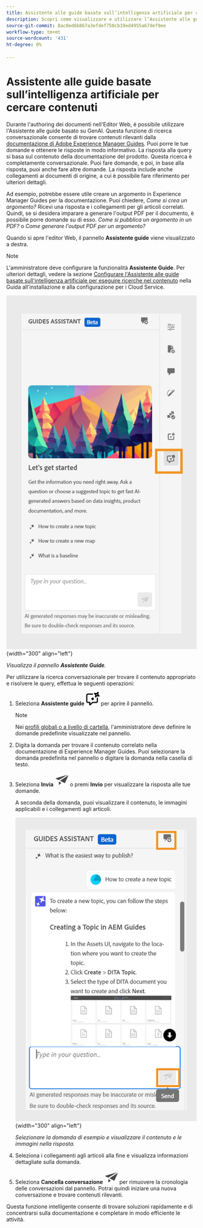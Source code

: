 ```yaml
---
title: Assistente alle guide basate sull’intelligenza artificiale per cercare contenuti
description: Scopri come visualizzare e utilizzare l’Assistente alle guide basate sull’intelligenza artificiale nell’editor web.
source-git-commit: 8ac0ed6b867a3efdef750cb19ed4955a67def9ee
workflow-type: tm+mt
source-wordcount: '431'
ht-degree: 0%

---
```



# Assistente alle guide basate sull’intelligenza artificiale per cercare contenuti



Durante l&#39;authoring dei documenti nell&#39;Editor Web, è possibile utilizzare l&#39;Assistente alle guide basato su GenAI. Questa funzione di ricerca conversazionale consente di trovare contenuti rilevanti dalla [documentazione di Adobe Experience Manager Guides](https://experienceleague.adobe.com/en/docs/experience-manager-guides/using/overview).
Puoi porre le tue domande e ottenere le risposte in modo informativo. La risposta alla query si basa sul contenuto della documentazione del prodotto. Questa ricerca è completamente conversazionale. Puoi fare domande, e poi, in base alla risposta, puoi anche fare altre domande. La risposta include anche collegamenti ai documenti di origine, a cui è possibile fare riferimento per ulteriori dettagli.

Ad esempio, potrebbe essere utile creare un argomento in Experience Manager Guides per la documentazione. Puoi chiedere, *Come si crea un argomento?* Ricevi una risposta e i collegamenti per gli articoli correlati. Quindi, se si desidera imparare a generare l&#39;output PDF per il documento, è possibile porre domande su di esso. *Come si pubblica un argomento in un PDF?* o *Come generare l&#39;output PDF per un argomento?*



Quando si apre l&#39;editor Web, il pannello **Assistente guide** viene visualizzato a destra.



>[!NOTE]
>
> L&#39;amministratore deve configurare la funzionalità **Assistente Guide**. Per ulteriori dettagli, vedere la sezione [Configurare l&#39;Assistente alle guide basate sull&#39;intelligenza artificiale per eseguire ricerche nel contenuto](../cs-install-guide/conf-guides-assistant.md) nella Guida all&#39;installazione e alla configurazione per i Cloud Service.

![Pannello dell&#39;Assistente Guide](images/guides-assistant-panel.png){width="300" align="left"}

*Visualizza il pannello **Assistente Guide**.*

Per utilizzare la ricerca conversazionale per trovare il contenuto appropriato e risolvere le query, effettua le seguenti operazioni:

1. Seleziona **Assistente guide** ![Icona assistente guide](images/guides-assistant-icon.svg) per aprire il pannello.



   >[!NOTE]
   >
   > Nei [profili globali o a livello di cartella](../cs-install-guide/conf-folder-level.md#conf-ai-guides-assistant), l&#39;amministratore deve definire le domande predefinite visualizzate nel pannello.

1. Digita la domanda per trovare il contenuto correlato nella documentazione di Experience Manager Guides. Puoi selezionare la domanda predefinita nel pannello o digitare la domanda nella casella di testo.

1. Seleziona **Invia** ![Invia icona](images/send-icon.svg) o premi **Invio** per visualizzare la risposta alle tue domande.

   A seconda della domanda, puoi visualizzare il contenuto, le immagini applicabili e i collegamenti agli articoli.

   ![Risposta del pannello ausiliario Guide](images/guides-assistant-panel-response.png){width="300" align="left"}


   *Selezionare la domanda di esempio e visualizzare il contenuto e le immagini nella risposta.*





1. Seleziona i collegamenti agli articoli alla fine e visualizza informazioni dettagliate sulla domanda.


1. Seleziona **Cancella conversazione** ![cancella conversazione](images/clear-conversation-icon.svg) per rimuovere la cronologia delle conversazioni dal pannello. Potrai quindi iniziare una nuova conversazione e trovare contenuti rilevanti.

Questa funzione intelligente consente di trovare soluzioni rapidamente e di concentrarsi sulla documentazione e completare in modo efficiente le attività.
